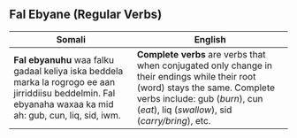 ## Fal Ebyane (Regular Verbs)

| **Somali**                                                                                      | **English**                                                                                         |
|--------------------------------------------------------------------------------------------------|-----------------------------------------------------------------------------------------------------|
| **Fal ebyanuhu** waa falku gadaal keliya iska beddela marka la rogrogo ee aan jirriddiisu beddelmin. Fal ebyanaha waxaa ka mid ah: gub, cun, liq, sid, iwm. | **Complete verbs** are verbs that when conjugated only change in their endings while their root (word) stays the same. Complete verbs include: gub (*burn*), cun (*eat*), liq (*swallow*), sid (*carry/bring*), etc. |
